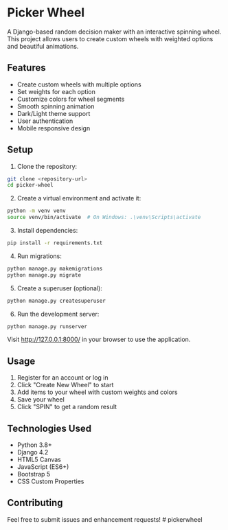 # Picker Wheel

A Django-based random decision maker with an interactive spinning wheel. This project allows users to create custom wheels with weighted options and beautiful animations.

## Features

- Create custom wheels with multiple options
- Set weights for each option
- Customize colors for wheel segments
- Smooth spinning animation
- Dark/Light theme support
- User authentication
- Mobile responsive design

## Setup

1. Clone the repository:
```bash
git clone <repository-url>
cd picker-wheel
```

2. Create a virtual environment and activate it:
```bash
python -m venv venv
source venv/bin/activate  # On Windows: .\venv\Scripts\activate
```

3. Install dependencies:
```bash
pip install -r requirements.txt
```

4. Run migrations:
```bash
python manage.py makemigrations
python manage.py migrate
```

5. Create a superuser (optional):
```bash
python manage.py createsuperuser
```

6. Run the development server:
```bash
python manage.py runserver
```

Visit http://127.0.0.1:8000/ in your browser to use the application.

## Usage

1. Register for an account or log in
2. Click "Create New Wheel" to start
3. Add items to your wheel with custom weights and colors
4. Save your wheel
5. Click "SPIN" to get a random result

## Technologies Used

- Python 3.8+
- Django 4.2
- HTML5 Canvas
- JavaScript (ES6+)
- Bootstrap 5
- CSS Custom Properties

## Contributing

Feel free to submit issues and enhancement requests! #   p i c k e r w h e e l  
 